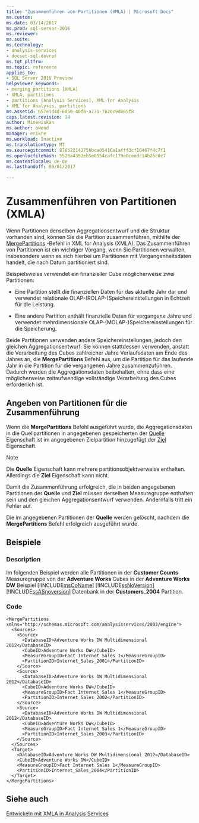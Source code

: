 ```yaml
---
title: "Zusammenführen von Partitionen (XMLA) | Microsoft Docs"
ms.custom: 
ms.date: 03/14/2017
ms.prod: sql-server-2016
ms.reviewer: 
ms.suite: 
ms.technology:
- analysis-services
- docset-sql-devref
ms.tgt_pltfrm: 
ms.topic: reference
applies_to:
- SQL Server 2016 Preview
helpviewer_keywords:
- merging partitions [XMLA]
- XMLA, partitions
- partitions [Analysis Services], XML for Analysis
- XML for Analysis, partitions
ms.assetid: 657e1d4d-6d50-40f8-a771-7b20c9d865f8
caps.latest.revision: 14
author: Minewiskan
ms.author: owend
manager: erikre
ms.workload: Inactive
ms.translationtype: MT
ms.sourcegitcommit: 876522142756bca05416a1afff3cf10467f4c7f1
ms.openlocfilehash: 5528a4392eb5e6554cafc179e0ceedc14b26c0c7
ms.contentlocale: de-de
ms.lasthandoff: 09/01/2017

---
```

# <a name="merging-partitions-xmla"></a>Zusammenführen von Partitionen (XMLA)
  Wenn Partitionen denselben Aggregationsentwurf und die Struktur vorhanden sind, können Sie die Partition zusammenführen, mithilfe der [MergePartitions](../../analysis-services/xmla/xml-elements-commands/mergepartitions-element-xmla.md) -Befehl in XML for Analysis (XMLA). Das Zusammenführen von Partitionen ist ein wichtiger Vorgang, wenn Sie Partitionen verwalten, insbesondere wenn es sich hierbei um Partitionen mit Vergangenheitsdaten handelt, die nach Datum partitioniert sind.  
  
 Beispielsweise verwendet ein finanzieller Cube möglicherweise zwei Partitionen:  
  
-   Eine Partition stellt die finanziellen Daten für das aktuelle Jahr dar und verwendet relationale OLAP-(ROLAP-)Speichereinstellungen in Echtzeit für die Leistung.  
  
-   Eine andere Partition enthält finanzielle Daten für vergangene Jahre und verwendet mehrdimensionale OLAP-(MOLAP-)Speichereinstellungen für die Speicherung.  
  
 Beide Partitionen verwenden andere Speichereinstellungen, jedoch den gleichen Aggregationsentwurf. Sie können stattdessen verwenden, anstatt die Verarbeitung des Cubes zahlreicher Jahre Verlaufsdaten am Ende des Jahres an, die **MergePartitions** Befehl aus, um die Partition für das laufende Jahr in die Partition für die vergangenen Jahre zusammenzuführen. Dadurch werden die Aggregationsdaten beibehalten, ohne dass eine möglicherweise zeitaufwendige vollständige Verarbeitung des Cubes erforderlich ist.  
  
## <a name="specifying-partitions-to-merge"></a>Angeben von Partitionen für die Zusammenführung  
 Wenn die **MergePartitions** Befehl ausgeführt wurde, die Aggregationsdaten in die Quellpartitionen in angegebenen gespeicherten der [Quelle](../../analysis-services/xmla/xml-elements-properties/source-element-xmla.md) Eigenschaft ist im angegebenen Zielpartition hinzugefügt der [Ziel ](../../analysis-services/xmla/xml-elements-properties/target-element-xmla.md) Eigenschaft.  
  
> [!NOTE]  
>  Die **Quelle** Eigenschaft kann mehrere partitionsobjektverweise enthalten. Allerdings die **Ziel** Eigenschaft kann nicht.  
  
 Damit die Zusammenführung erfolgreich, die in beiden angegebenen Partitionen der **Quelle** und **Ziel** müssen derselben Measuregruppe enthalten sein und den gleichen Aggregationsentwurf verwenden. Andernfalls tritt ein Fehler auf.  
  
 Die im angegebenen Partitionen der **Quelle** werden gelöscht, nachdem die **MergePartitions** Befehl erfolgreich ausgeführt wurde.  
  
## <a name="examples"></a>Beispiele  
  
### <a name="description"></a>Description  
 Im folgenden Beispiel werden alle Partitionen in der **Customer Counts** Measuregruppe von der **Adventure Works** Cubes in der **Adventure Works DW** Beispiel [!INCLUDE[msCoName](../../includes/msconame-md.md)] [!INCLUDE[ssNoVersion](../../includes/ssnoversion-md.md)] [!INCLUDE[ssASnoversion](../../includes/ssasnoversion-md.md)] Datenbank in der **Customers_2004** Partition.  
  
### <a name="code"></a>Code  
  
```  
<MergePartitions xmlns="http://schemas.microsoft.com/analysisservices/2003/engine">  
  <Sources>  
    <Source>  
      <DatabaseID>Adventure Works DW Multidimensional 2012</DatabaseID>  
      <CubeID>Adventure Works DW</CubeID>  
      <MeasureGroupID>Fact Internet Sales 1</MeasureGroupID>  
      <PartitionID>Internet_Sales_2001</PartitionID>  
    </Source>  
    <Source>  
      <DatabaseID>Adventure Works DW Multidimensional 2012</DatabaseID>  
      <CubeID>Adventure Works DW</CubeID>  
      <MeasureGroupID>Fact Internet Sales 1</MeasureGroupID>  
      <PartitionID>Internet_Sales_2002</PartitionID>  
    </Source>  
    <Source>  
      <DatabaseID>Adventure Works DW Multidimensional 2012</DatabaseID>  
      <CubeID>Adventure Works DW</CubeID>  
      <MeasureGroupID>Fact Internet Sales 1</MeasureGroupID>  
      <PartitionID>Internet_Sales_2003</PartitionID>  
    </Source>  
  </Sources>  
  <Target>  
    <DatabaseID>Adventure Works DW Multidimensional 2012</DatabaseID>  
    <CubeID>Adventure Works DW</CubeID>  
    <MeasureGroupID>Fact Internet Sales 1</MeasureGroupID>  
    <PartitionID>Internet_Sales_2004</PartitionID>  
  </Target>  
</MergePartitions>  
```  
  
## <a name="see-also"></a>Siehe auch  
 [Entwickeln mit XMLA in Analysis Services](../../analysis-services/multidimensional-models-scripting-language-assl-xmla/developing-with-xmla-in-analysis-services.md)  
  
  

